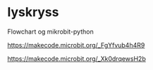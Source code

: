 # lyskryss

Flowchart og mikrobit-python

https://makecode.microbit.org/_FgYfvub4h4R9

https://makecode.microbit.org/_Xk0drqewsH2b
